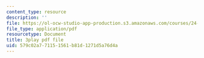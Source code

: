 ```yaml
---
content_type: resource
description: ''
file: https://ol-ocw-studio-app-production.s3.amazonaws.com/courses/24-908-creole-languages-and-caribbean-identities-spring-2017/579c02a771151561b81d1271d5a76d4a_JDRa0SwOf2k.pdf
file_type: application/pdf
resourcetype: Document
title: 3play pdf file
uid: 579c02a7-7115-1561-b81d-1271d5a76d4a
---
```

